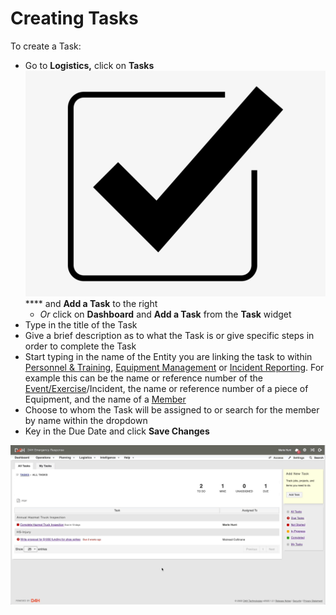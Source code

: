 # Creating Tasks

To create a Task:

* Go to **Logistics,** click on **Tasks** <img src="../../.gitbook/assets/Tasks.png" alt="" data-size="line"> **** and **Add a Task** to the right
  * _Or_ click on **Dashboard** and **Add a Task** from the **Task** widget
* Type in the title of the Task
* Give a brief description as to what the Task is or give specific steps in order to complete the Task
* Start typing in the name of the Entity you are linking the task to within [Personnel & Training](broken-reference), [Equipment Management](broken-reference) or [Incident Reporting](broken-reference).  For example this can be the name or reference number of the [Event/Exercise](../../personnel-and-training/exercises-and-events/)/Incident, the name or reference number of a piece of Equipment, and the name of a [Member](../../personnel-and-training/members/)
* Choose to whom the Task will be assigned to or search for the member by name within the dropdown
* Key in the Due Date and click **Save Changes**

![](<../../.gitbook/assets/Create Task.gif>)
